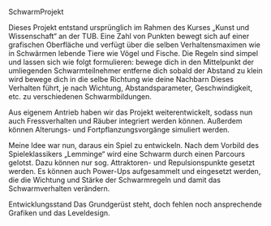 SchwarmProjekt

Dieses Projekt entstand ursprünglich im Rahmen des Kurses „Kunst und Wissenschaft“ an der TUB. Eine Zahl von Punkten bewegt sich auf einer 
grafischen Oberfläche und verfügt über die selben Verhaltensmaximen wie in Schwärmen lebende Tiere wie Vögel und Fische. Die Regeln sind 
simpel und lassen sich wie folgt formulieren:
bewege dich in den Mittelpunkt der umliegenden Schwarmteilnehmer
entferne dich sobald der Abstand zu klein wird
bewege dich in die selbe Richtung wie deine Nachbarn
Dieses Verhalten führt, je nach Wichtung, Abstandsparameter, Geschwindigkeit, etc. zu verschiedenen Schwarmbildungen. 

Aus eigenem Antrieb haben wir das Projekt weiterentwickelt, sodass nun auch Fressverhalten und Räuber integriert werden können. Außerdem 
können Alterungs- und Fortpflanzungsvorgänge simuliert werden.

Meine Idee war nun, daraus ein Spiel zu entwickeln. Nach dem Vorbild des Spieleklassikers „Lemminge“ wird eine Schwarm durch einen Parcours 
gelotst. Dazu können nur sog. Attraktoren- und Repulsionspunkte gesetzt werden. Es können auch Power-Ups aufgesammelt und eingesetzt werden, 
die die Wichtung und Stärke der Schwarmregeln und damit das Schwarmverhalten verändern. 

Entwicklungsstand
Das Grundgerüst steht, doch fehlen noch ansprechende Grafiken und das Leveldesign.
